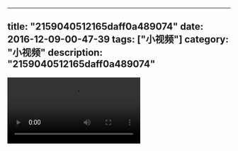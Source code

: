 
---
title: "2159040512165daff0a489074"
date: 2016-12-09-00-47-39
tags: ["小视频"]
category: "小视频"
description: "2159040512165daff0a489074"
---
<video src="http://ohtsqip0g.bkt.clouddn.com/2159040512165daff0a489074.mp4" controls="controls"></video>
